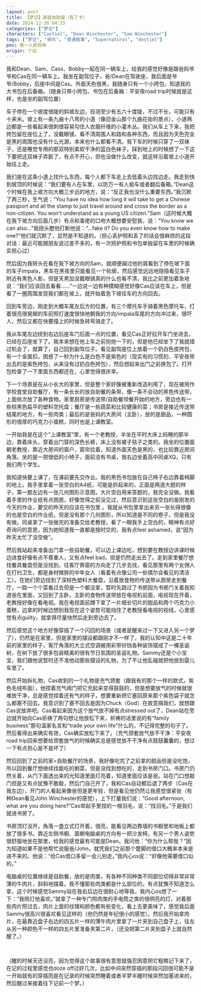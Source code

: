 ```yaml
---
layout: post
title: 【梦记】家庭自助餐（有丁卡）
date: 2024-12-26 04:33
categories: ["梦记"]
characters: ["Castiel", "Dean Winchester", "Sam Winchester"]
tags: ["梦记", "碎片", "普通故事", "Supernatural", "destiel"]
pov: 第一人称视角
origin: 个站
---
```


我和Dean、Sam、Cass、Bobby一起在同一辆车上，给我的感觉好像是跟爸妈爷爷和Cas在同一辆车上。我坐在副驾位子，爸/Dean在驾驶座，我后面是爷爷/Bobby，后座中间是Cas。外面天色很黑，我随身只有一个小挎包，知道我的大书包在后备箱。（随身只带小挎包、书包在后备箱：平安夜road trip时候就是这样，也是坐的副驾位置）

车子停在一个坡度很陡的斜坡左边，目测至少有五六十度陡，不过不长，可能只有十来米。坡上有一条九曲十八弯的小道（像旧金山那个九曲花街的景点），小道两边都是一些看起来很刺很容易勾住人衣服纤维的小灌木丛。我们从车上下来，我把挎包留在座位上了，没戴眼镜，看不清周围人和路和各种东西，而且因为天色完全是黑的周围也没有什么光源，本来也什么都看不清。我下车的时候只穿了一双袜子，还是睡觉专用的那双特别柔软干净的蓝白色袜子。踩到地上的时候想了一下这下要把这双袜子弄脏了，有点不开心，但也没做什么改变，就这样沿着坡上小道开始往上走。

我们是在这条小道上找什么东西，每个人都下车走上去低着头边找边走。我走到快到坡顶的时候说：“我们要有人在车里，以防万一有人偷车或者翻后备箱。”Dean这个时候在我上坡方向大概三步远的地方，说：“反正我也没什么重要东西。”我沉默了两三秒，生气说：“You have no idea how long it will take to get a Chinese passport and all the stamp to just travel around and cross the border as a non-citizen. You won't understand as a young US citizen.”Sam（这时候大概在我下坡方向后面几步）有点和事佬的口吻大概想要安慰我，说：“You know we can also...”我扭头瞪他打断他说：“...fake it? Do you even know how to make one?”他们就沉默了，显然是不知道的。（担心丢护照和丢了的话会很麻烦的这段对话：最近可能跟朋友说过差不多的，有一次把护照和书包单独留在车里的时候确实担心过）

然后因为我转头在看在我下坡方向的Sam，就顺便越过他的肩看到了停在坡下面的车子impala，黑车在黑夜里只能看见一个轮廓，然后感觉远远地隐隐看见车子附近有黑色人影，但是天黑加没戴眼镜真的什么也看不清，我比之前更加着急地说：“我们应该回去看看……”一边说一边有种模糊感觉好像Cas应该在车上，但是看了一圈周围发现我们都在坡上，就开始着急下坡往车的方向回去。

回到车旁边，刚走到大概车尾左后方的位置，有三个摩托车手骑着黑色摩托车、打着很亮很晃眼的车前照灯速度很快地朝我的方向/impala车尾的方向冲过来，很吓人，然后又都在快要撞上的时候急转弯骑走了。

我从车尾左边绕到右边后座车门后面一点的位置，看见Cas正好拉开车门坐进去，已经在后座坐下了。我本来想在他上车之前抱他一下的，但是他已经坐下了我就错过机会了，就算了，自己回到副驾位子。看见副驾座位上放着一个奶白色皮挎包，有一个金属扣，困惑了一秒为什么是白色不是紫色的（现实有的习惯的、平安夜带出去的是紫色挎包，从来没有过奶白色挎包），然后想起来出门之前换包了。打开包检查了一下里面东西都还在，心里觉得很庆幸。

下一个场景是在从小长大的家里，但是整个家好像被重新改造利用了，现在被用作学校食堂自助餐厅，有一条长长的放自助餐的条带，像一条不会动的黑色传送带，上面依次放了各种食物。家里厨房是传送带/自助餐领餐开始的地方，旁边也有一些棕黑色扁平的塑料空托盘；餐厅是一些蔬菜和比较健康的菜；书房是接近传送带结尾的地方，有一些肉类；最后的是爸妈的大房间（主卧），放的是甜品，一种圆形的很厚的巧克力小蛋糕，同时也是上课教室。

一开始我是在这个“上课教室”里，有一个老教授，半坐在平时大床上妈睡的那半边，靠着床头，穿着出门穿的深色长裤，床上没有被子毯子之类的。我坐的位置面朝老教授，靠近大房间的窗户，窗帘拉着，知道外面天色是黑的，也比较靠近房间角落。坐的是一把很低的小椅子，面前没有书桌，我右边坐着高中同桌XQ，只有我们两个学生。

我知道快要上课了，在课前要先交作业。我的黑色书包放在自己椅子右边靠着椅脚的地上。我手里拿着一张空白的A4纸，可能是折起来的，正面是两道大题的样子，第一题左边有一张几何图形示意图，大片空白用来答题的，我完全没做。我看着手里的作业纸有点困惑，好像觉得之前没见过，然后意识到这张空白的是刚发的今天的作业，要交的昨天的应该在书包里 。我就从书包里拿出来另一张长得很像的也是空白的作业纸，但是没有那个几何图形，所以知道是不同的卷子，但是我没有做。同桌拿了一张做完的准备交给老教授，看了一眼我手上空白的，眼神有点好奇询问的意思，因为她知道我一直都是按时交的，我有点feel ashamed，说“因为昨天太忙了没空做”。

然后我站起来准备出门拿一些自助餐，可以边上课边吃，想到要在教授边讲课时候边进食好像有点不尊重人，又有点feel bad，但是仍然走出去了。走到家里餐厅想找餐具餐盘但是没找到，往客厅靠窗的方向走了几步去找，看见那里有两个女佣人在打扫卫生，都是身材微胖的中年女人（看着有点像公司一些偶尔会看见的清洁工）。在她们旁边找到了深棕色塑料大餐盘，沿着放食物的传送带从厨房走到餐厅，一路一个个菜看过去但是一个都没拿，暂时先跳过了书房因为书房门关着我知道爸在里面，又回到了主卧。主卧的食物传送带放在电视机前面，电视现在开着，老教授好像在看电视。我在电视面前蹲下拿了一片细长切片的甜品和两个巧克力小蛋糕，边拿的时候边想到我现在这个姿势可能挡住了老教授看电视的视线，心里感觉有点guilty，就拿得尽量快然后走到旁边去了。

然后感觉这个地方好像穿插了一个闪回的场景（或者是醒来过一下又进入另一个梦了），仍然是在家里，但是家里的摆设都跟刚才不一样了，我的认知中这是二十年前的家里的样子，客厅角落的大立式空调被用彩带铃铛各种装饰摆成了一棵圣诞树，在树下放了很多包装精美的很有节日氛围的圣诞礼物。Sammy还是个小宝宝，我们跟他说暂时还不准他动那些摆设的礼物，为了不让他乱碰就把他放到婴儿车里了。

然后开始拆礼物，Cas收到的一个礼物是充气颈套（跟我有的那个一样的款式，紫色毛绒布面），他捏着充气阀门把它充起来变得鼓鼓的，但是想要放气的时候就很难放干净，总是感觉捏着还有气的样子，想要重新把它塞回原来那个紫色袋子就怎么都塞不回去。我意识到了塞不回去是因为Chuck（God）在故意搞我们，就想跟Cas说放弃吧。Cas看起来因为这个放气放不掉有点stressed out了，Dean站在旁边就开始向Cas祈祷了两句想让他放松下来，祈祷的话里说的有“family business”那句温家名言和“trade your own life”什么的，不记得完整的句子了。然后看得出来确实有效，Cas确实放松下来了。（充气颈套放气放不干净：平安夜road trip回来想要给颈套放气的时候确实总是感觉放不干净有点鼓鼓囊囊的，想过一下有点担心是不是坏了）

然后回到了之前的家=自助餐厅的场景，我好像吃完了之前拿的甜品但是没吃饱，所以回到餐厅想继续找能吃的剩菜，但是没找到想吃的，走到书房门口。书房门仍然关着，从门下面透出来的光知道里面灯亮着，知道里面应该是爸。站在门口想敲门但是又有点犹豫不敢敲，然后门自己开了，我和Cas自动都后退了两步（Cas在我左边），开门的人看起来像爸但是更年轻，但是看见他仍然让我感觉很紧张（有种Dean看见John Winchester的感觉），上下打量我们说：“Good afternoon, what are you doing here?”Cas举起手里捏的一根羽毛，说：“找羽毛。”于是我们就进书房了。

书房顶灯没开，角落一盏立式灯开着，很亮，能看见两边靠墙的书橱里和地板上都放了很多书。靠近左侧书橱、面朝电脑桌的方向有一把沙发椅，有另一个男人姿势很舒服地坐在那里，给我的感觉最有可能是Dean。我问他：“你为什么帮我？”因为知道如果不是他帮忙说服爸/John，就凭我们之前那个蹩脚的借口大概率本来是进不来的。他说：“给Cas借口多留一会儿别走。”我内心os说：“好像他需要借口似的。”

电脑桌的位置继续是自助餐，放的是肉类，有各种不同种类不同部位切得非常非常薄的牛肉片，斜斜地摆着。我不懂那些肉类都是什么部位的，有点犹豫不知道怎么拿，这个时候感觉Sammy站在我右后边在很耐心地等我，我内心os想了一下：“我照灯他喜欢。”就拿了一种专门照肉类的手电筒之类的很明亮的灯，对着那些肉片照过去，肉片上面的纹理和颜色都有些变化，看上去更美味了，感觉我后面Sammy很高兴很喜欢看见这样的（他仍然是年纪很小的感觉）。然后我开始拿肉片，在最靠近盘子右边的四五片一样的薄牛肉片里拿了一片夹到自己盘子上，往左从另一种颜色不一样的四五片里准备夹第二片，（还没把第二片夹到盘子上就自然醒了。）

<br>

（醒的时候天还没亮，因为觉得这个故事很有意思就强忍困意把它粗略记下来了，在记的过程里感觉也doze off过好几次，比如中间突然穿插的那段闪回很可能不是一开始就有的穿插而是在记录的时候突然睡着或者半梦半醒时候突然加塞进来的，然后醒过来接着往下记前一个梦。）
